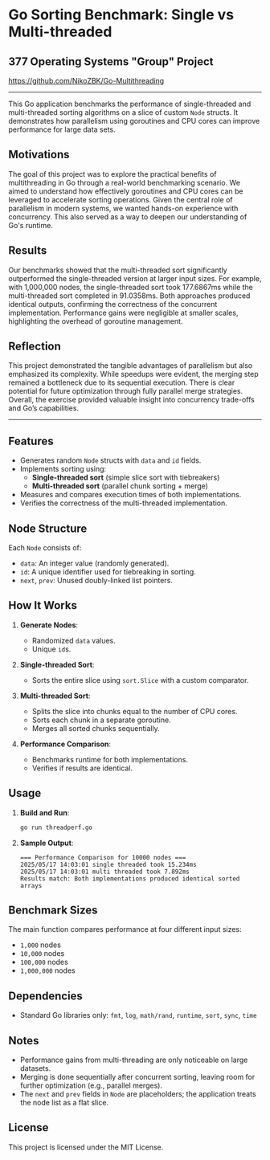 # Go Sorting Benchmark: Single vs Multi-threaded

## 377 Operating Systems "Group" Project

https://github.com/NikoZBK/Go-Multithreading
___
This Go application benchmarks the performance of single-threaded and multi-threaded sorting algorithms on a slice of
custom `Node` structs. It demonstrates how parallelism using goroutines and CPU cores can improve performance for large
data sets.

## Motivations

The goal of this project was to explore the practical benefits of multithreading in Go through a real-world benchmarking
scenario. We aimed to understand how effectively goroutines and CPU cores can be leveraged to accelerate sorting
operations. Given the central role of parallelism in modern systems, we wanted hands-on experience with concurrency.
This also served as a way to deepen our understanding of Go's runtime.

## Results

Our benchmarks showed that the multi-threaded sort significantly outperformed the single-threaded version at larger
input sizes. For example, with 1,000,000 nodes, the single-threaded sort took 177.6867ms while the multi-threaded sort
completed in 91.0358ms. Both approaches produced identical outputs, confirming the correctness of the concurrent
implementation. Performance gains were negligible at smaller scales, highlighting the overhead of goroutine management.

## Reflection

This project demonstrated the tangible advantages of parallelism but also emphasized its complexity. While speedups were
evident, the merging step remained a bottleneck due to its sequential execution. There is clear potential for future
optimization through fully parallel merge strategies. Overall, the exercise provided valuable insight into concurrency
trade-offs and Go’s capabilities.
___
## Features

- Generates random `Node` structs with `data` and `id` fields.
- Implements sorting using:
    - **Single-threaded sort** (simple slice sort with tiebreakers)
    - **Multi-threaded sort** (parallel chunk sorting + merge)
- Measures and compares execution times of both implementations.
- Verifies the correctness of the multi-threaded implementation.

## Node Structure

Each `Node` consists of:

- `data`: An integer value (randomly generated).
- `id`: A unique identifier used for tiebreaking in sorting.
- `next`, `prev`: Unused doubly-linked list pointers.

## How It Works

1. **Generate Nodes**:
    - Randomized `data` values.
    - Unique `id`s.

2. **Single-threaded Sort**:
    - Sorts the entire slice using `sort.Slice` with a custom comparator.

3. **Multi-threaded Sort**:
    - Splits the slice into chunks equal to the number of CPU cores.
    - Sorts each chunk in a separate goroutine.
    - Merges all sorted chunks sequentially.

4. **Performance Comparison**:
    - Benchmarks runtime for both implementations.
    - Verifies if results are identical.

## Usage

1. **Build and Run**:
   ```bash
   go run threadperf.go
   ```

2. **Sample Output**:
   ```
   === Performance Comparison for 10000 nodes ===
   2025/05/17 14:03:01 single threaded took 15.234ms
   2025/05/17 14:03:01 multi threaded took 7.892ms
   Results match: Both implementations produced identical sorted arrays
   ```

## Benchmark Sizes

The main function compares performance at four different input sizes:

- `1,000` nodes
- `10,000` nodes
- `100,000` nodes
- `1,000,000` nodes

## Dependencies

- Standard Go libraries only: `fmt`, `log`, `math/rand`, `runtime`, `sort`, `sync`, `time`

## Notes

- Performance gains from multi-threading are only noticeable on large datasets.
- Merging is done sequentially after concurrent sorting, leaving room for further optimization (e.g., parallel merges).
- The `next` and `prev` fields in `Node` are placeholders; the application treats the node list as a flat slice.

## License

This project is licensed under the MIT License.
